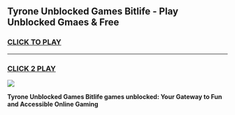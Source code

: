 
## Tyrone Unblocked Games Bitlife  - Play Unblocked Gmaes & Free
<h3>
<a href="https://premium.freeplayer.one?title=Tyrone_Unblocked_Games_Bitlife_&ref=20F">CLICK TO PLAY</a></h3>
<hr>

<h3>
<a href="https://premium.freeplayer.one?title=Tyrone_Unblocked_Games_Bitlife_&ref=20F">CLICK 2 PLAY</a>
  
</h3>

<a href="https://premium.freeplayer.one?title=Tyrone_Unblocked_Games_Bitlife_&ref=20F/"><img src="https://clearcache.store/games.png"></a>


**Tyrone Unblocked Games Bitlife  games unblocked: Your Gateway to Fun and Accessible Online Gaming**
